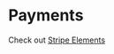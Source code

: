 # Payments

Check out [Stripe Elements](https://github.com/stripe-samples/accept-a-payment/tree/main/payment-element)
